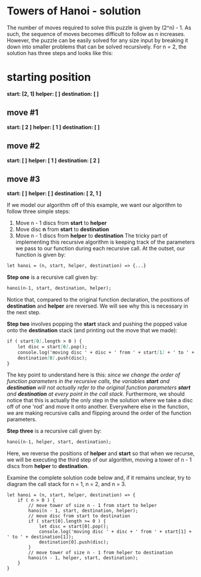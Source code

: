 # Towers of Hanoi - solution
The number of moves required to solve this puzzle is given by (2^n) - 1.  As such, the sequence of moves becomes difficult to follow as n increases.  However, the puzzle can be easily solved for any size input by breaking it down into smaller problems that can be solved recursively.  For n = 2, the solution has three steps and looks like this:
# starting position
**start: [2, 1]**
**helper: [ ]**
**destination: [ ]**

## move #1
**start: [ 2 ]**
**helper: [ 1 ]**
**destination: [ ]**

## move #2
**start: [ ]**
**helper: [ 1 ]**
**destination: [ 2 ]**

## move #3
**start: [ ]**
**helper: [ ]**
**destination: [ 2, 1 ]**


If we model our algorithm off of this example, we want our algorithm to follow three simple steps:
1. Move n - 1 discs from **start** to **helper**
1. Move disc **n** from **start** to **destination**
1. Move n - 1 discs from **helper** to **destination**
The tricky part of implementing this recursive algorithm is keeping track of the parameters we pass to our function during each recursive call.  At the outset, our function is given by: 
```markdown
let hanoi = (n, start, helper, destination) => {...}
```
**Step one** is a recursive call given by:
```markdown
hanoi(n-1, start, destination, helper);
```
Notice that, compared to the original function declaration, the positions of **destination** and **helper** are reversed.  We will see why this is necessary in the next step.

**Step two** involves popping the **start** stack and pushing the popped value onto the **destination** stack (and printing out the move that we made):
```markdown
if ( start[0].length > 0 ) {
    let disc = start[0].pop();
    console.log('moving disc ' + disc + ' from ' + start[1] + ' to ' + destination[1]);
    destination[0].push(disc);
}
```
The key point to understand here is this: *since we change the order of function parameters in the recursive calls, the variables **start** and **destination** will not actually refer to the original function parameters **start** and **destination** at every point in the call stack*.  Furthermore, we should notice that this is actually the only step in the solution where we take a disc off of one 'rod' and move it onto another. Everywhere else in the function, we are making recursive calls and flipping around the order of the function parameters.

**Step three** is a recursive call given by:
```markdown
hanoi(n-1, helper, start, destination);
```
Here, we reverse the positions of **helper** and **start** so that when we recurse, we will be executing the third step of our algorithm, moving a tower of n - 1 discs from **helper** to **destination**.

Examine the complete solution code below and, if it remains unclear, try to diagram the call stack for n = 1, n = 2, and n = 3.

    let hanoi = (n, start, helper, destination) => {
        if ( n > 0 ) {
            // move tower of size n - 1 from start to helper 
            hanoi(n - 1, start, destination, helper);
            // move disc from start to destination
            if ( start[0].length >= 0 ) {
                let disc = start[0].pop();
                console.log('moving disc ' + disc + ' from ' + start[1] + ' to ' + destination[1]);
                destination[0].push(disc);
            }
            // move tower of size n - 1 from helper to destination
            hanoi(n - 1, helper, start, destination);
        }
    }

